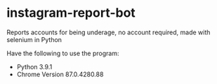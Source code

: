 # instagram-report-bot
Reports accounts for being underage, no account required, made with selenium in Python

Have the following to use the program:
- Python 3.9.1
- Chrome Version 87.0.4280.88
